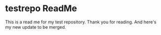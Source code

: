 # testrepo ReadMe
This is a read me for my test repository. Thank you for reading.
And here's my new update to be merged.
